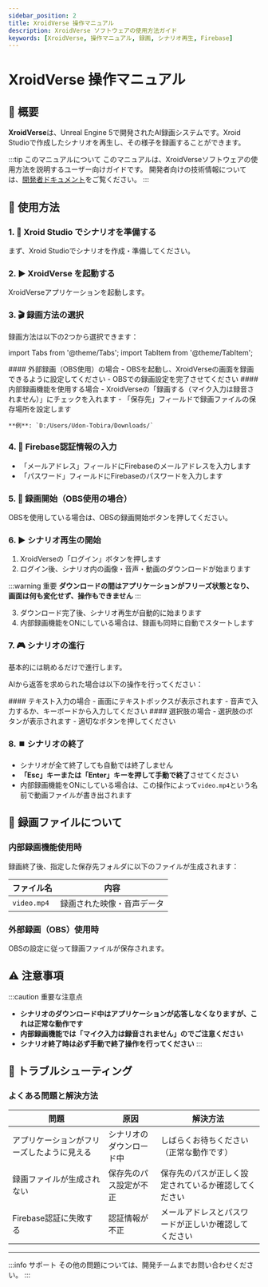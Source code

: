 ```yaml
---
sidebar_position: 2
title: XroidVerse 操作マニュアル
description: XroidVerse ソフトウェアの使用方法ガイド
keywords: [XroidVerse, 操作マニュアル, 録画, シナリオ再生, Firebase]
---
```


# XroidVerse 操作マニュアル

## 📖 概要
**XroidVerse**は、Unreal Engine 5で開発されたAI録画システムです。Xroid Studioで作成したシナリオを再生し、その様子を録画することができます。

:::tip このマニュアルについて
このマニュアルは、XroidVerseソフトウェアの使用方法を説明するユーザー向けガイドです。
開発者向けの技術情報については、[開発者ドキュメント](./intro)をご覧ください。
:::

## 🚀 使用方法

### 1. 📝 Xroid Studio でシナリオを準備する
まず、Xroid Studioでシナリオを作成・準備してください。

### 2. ▶️ XroidVerse を起動する
XroidVerseアプリケーションを起動します。

### 3. 🎬 録画方法の選択
録画方法は以下の2つから選択できます：

import Tabs from '@theme/Tabs';
import TabItem from '@theme/TabItem';

<Tabs>
  <TabItem value="external" label="外部録画（OBS）" default>
    #### 外部録画（OBS使用）の場合
    - OBSを起動し、XroidVerseの画面を録画できるように設定してください
    - OBSでの録画設定を完了させてください
  </TabItem>
  <TabItem value="internal" label="内部録画機能">
    #### 内部録画機能を使用する場合
    - XroidVerseの「録画する（マイク入力は録音されません）」にチェックを入れます
    - 「保存先」フィールドで録画ファイルの保存場所を設定します
    
    **例**: `D:/Users/Udon-Tobira/Downloads/`
  </TabItem>
</Tabs>

### 4. 🔐 Firebase認証情報の入力
- 「メールアドレス」フィールドにFirebaseのメールアドレスを入力します
- 「パスワード」フィールドにFirebaseのパスワードを入力します

### 5. 🔴 録画開始（OBS使用の場合）
OBSを使用している場合は、OBSの録画開始ボタンを押してください。

### 6. ▶️ シナリオ再生の開始
1. XroidVerseの「ログイン」ボタンを押します
2. ログイン後、シナリオ内の画像・音声・動画のダウンロードが始まります

:::warning 重要
**ダウンロードの間はアプリケーションがフリーズ状態となり、画面は何も変化せず、操作もできません**
:::

3. ダウンロード完了後、シナリオ再生が自動的に始まります
4. 内部録画機能をONにしている場合は、録画も同時に自動でスタートします

### 7. 🎮 シナリオの進行
基本的には眺めるだけで進行します。

AIから返答を求められた場合は以下の操作を行ってください：

<Tabs>
  <TabItem value="text-input" label="テキスト入力" default>
    #### テキスト入力の場合
    - 画面にテキストボックスが表示されます
    - 音声で入力するか、キーボードから入力してください
  </TabItem>
  <TabItem value="choice" label="選択肢">
    #### 選択肢の場合
    - 選択肢のボタンが表示されます
    - 適切なボタンを押してください
  </TabItem>
</Tabs>

### 8. ⏹️ シナリオの終了
- シナリオが全て終了しても自動では終了しません
- **「Esc」キーまたは「Enter」キーを押して手動で終了**させてください
- 内部録画機能をONにしている場合は、この操作によって`video.mp4`という名前で動画ファイルが書き出されます

## 📁 録画ファイルについて

### 内部録画機能使用時
録画終了後、指定した保存先フォルダに以下のファイルが生成されます：

| ファイル名 | 内容 |
|-----------|------|
| `video.mp4` | 録画された映像・音声データ |

### 外部録画（OBS）使用時
OBSの設定に従って録画ファイルが保存されます。

## ⚠️ 注意事項

:::caution 重要な注意点
- **シナリオのダウンロード中はアプリケーションが応答しなくなりますが、これは正常な動作です**
- **内部録画機能では「マイク入力は録音されません」のでご注意ください**
- **シナリオ終了時は必ず手動で終了操作を行ってください**
:::

## 🔧 トラブルシューティング

### よくある問題と解決方法

| 問題 | 原因 | 解決方法 |
|------|------|----------|
| アプリケーションがフリーズしたように見える | シナリオのダウンロード中 | しばらくお待ちください（正常な動作です） |
| 録画ファイルが生成されない | 保存先のパス設定が不正 | 保存先のパスが正しく設定されているか確認してください |
| Firebase認証に失敗する | 認証情報が不正 | メールアドレスとパスワードが正しいか確認してください |

---

:::info サポート
その他の問題については、開発チームまでお問い合わせください。
::: 